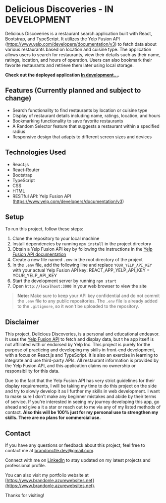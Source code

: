 # Delicious Discoveries - IN DEVELOPMENT

Delicious Discoveries is a restaurant search application built with React, Bootstrap, and TypeScript. It utilizes the Yelp Fusion API (https://www.yelp.com/developers/documentation/v3) to fetch data about various restaurants based on location and cuisine type. The application allows users to search for restaurants, view their details such as their name, ratings, location, and hours of operation. Users can also bookmark their favorite restaurants and retrieve them later using local storage.

**Check out the deployed application [In development...](https://urlgoeshere.azurewebsites.net/).**

## Features (Currently planned and subject to change)

- Search functionality to find restaurants by location or cuisine type
- Display of restaurant details including name, ratings, location, and hours
- Bookmarking functionality to save favorite restaurants
- A Random Selector feature that suggests a restaurant within a specified radius
- Responsive design that adapts to different screen sizes and devices

## Technologies Used

- React.js
- React-Router
- Bootstrap
- TypeScript
- CSS
- HTML
- RESTful API: Yelp Fusion API (https://www.yelp.com/developers/documentation/v3)


## Setup

To run this project, follow these steps:

1. Clone the repository to your local machine
2. Install dependencies by running `npm install` in the project directory
3. Obtain a Yelp Fusion API key by following the instructions in the [Yelp Fusion API documentation](https://www.yelp.com/developers/documentation/v3/get_started)
4. Create a new file named `.env` in the root directory of the project
5. In the `.env` file, add the following line and replace `YOUR_YELP_API_KEY` with your actual Yelp Fusion API key: REACT_APP_YELP_API_KEY = YOUR_YELP_API_KEY
6. Start the development server by running `npm start`
7. Open `http://localhost:3000` in your web browser to view the site

> **Note:** Make sure to keep your API key confidential and do not commit the `.env` file to any public repositories. The `.env` file is already added to the `.gitignore`, so it won't be uploaded to the repository.


## Disclaimer

This project, Delicious Discoveries, is a personal and educational endeavor. It uses the [Yelp Fusion API](https://www.yelp.com/developers/documentation/v3) to fetch and display data, but t he app itself is not affiliated with or endorsed by Yelp Inc. This project is purely for the purpose of practicing and developing my skills in front-end development, with a focus on React.js and TypeScript. It is also an exercise in learning to integrate and use third-party APIs. All restaurant information is provided by the Yelp Fusion API, and this application claims no ownership or responsibility for this data.

Due to the fact that the Yelp Fusion API has very strict guidelines for their display requirements, I will be taking my time to do this project on the side and try to slowly develop it as I further my skills in web development. I want to make sure I don't make any beginner mistakes and abide by their terms of service. If you're interested in seeing my journey developing this app, go ahead and give a it a star or reach out to me via any of my listed methods of contact. **Also this will be 100% just for my personal use to strengthen my skills. There are no plans for commercial use.**

## Contact

If you have any questions or feedback about this project, feel free to contact me at [brandonctle.dev@gmail.com](mailto:brandonctle.dev@gmail.com).

Connect with me on [LinkedIn](https://www.linkedin.com/in/brandonctle/) to stay updated on my latest projects and professional profile.

You can also visit my portfolio website at [https://www.brandonle.azurewebsites.net](https://www.brandonle.azurewebsites.net).

Thanks for visiting!
